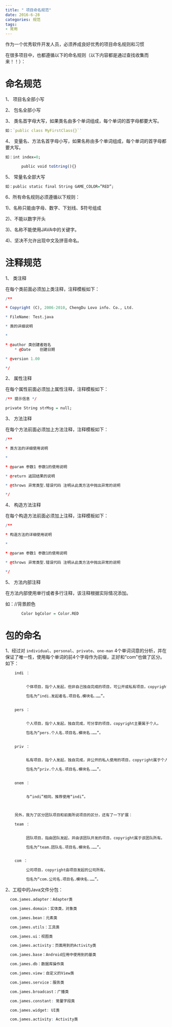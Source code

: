 ```yaml
---
title: " 项目命名规范"
date: 2016-6-28
categories: 规范
tags:
- 常用
---
```



作为一个优秀软件开发人员，必须养成良好优秀的项目命名规则和习惯

在很多项目中，也都遵循以下的命名规则（以下内容都是通过查找收集而来！！）：


<!-- more -->


# 命名规范

1、 项目名全部小写

2、 包名全部小写

3、 类名首字母大写，如果类名由多个单词组成，每个单词的首字母都要大写。

```R
如：`public class MyFirstClass{}``
```

4、 变量名、方法名首字母小写，如果名称由多个单词组成，每个单词的首字母都要大写。

```R
如：int index=0;

       public void toString(){}
```

5、 常量名全部大写

```R
如：public static final String GAME_COLOR=”RED”;
```

6、所有命名规则必须遵循以下规则：

1)、名称只能由字母、数字、下划线、$符号组成

2)、不能以数字开头

3)、名称不能使用JAVA中的关键字。

4)、坚决不允许出现中文及拼音命名。



# 注释规范

1、   类注释

在每个类前面必须加上类注释，注释模板如下：

```R
/**

* Copyright (C), 2006-2010, ChengDu Lovo info. Co., Ltd.

* FileName: Test.java

* 类的详细说明

*

* @author 类创建者姓名
    * @Date    创建日期

* @version 1.00

*/

```

2、   属性注释

在每个属性前面必须加上属性注释，注释模板如下：

```R
/** 提示信息 */

private String strMsg = null;

```

3、   方法注释

在每个方法前面必须加上方法注释，注释模板如下：

```R
/**

* 类方法的详细使用说明

*

* @param 参数1 参数1的使用说明

* @return 返回结果的说明

* @throws 异常类型.错误代码 注明从此类方法中抛出异常的说明

*/

```

4、   构造方法注释

在每个构造方法前面必须加上注释，注释模板如下：

```R
/**

* 构造方法的详细使用说明

*

* @param 参数1 参数1的使用说明

* @throws 异常类型.错误代码 注明从此类方法中抛出异常的说明

*/

```

5、   方法内部注释

在方法内部使用单行或者多行注释，该注释根据实际情况添加。

如：//背景颜色

```R
       Color bgColor = Color.RED
```

# 包的命名

1、经过对 `individual`、`personal`、`private`、`one-man` 4个单词词意的分析，并在保证了唯一性，使用每个单词的前4个字母作为前缀，正好和“com”也做了区分。如下：
```R
    indi ：


         个体项目，指个人发起，但非自己独自完成的项目，可公开或私有项目，copyright主要属于发起者。

         包名为“indi.发起者名.项目名.模块名.……”。


    pers ：


         个人项目，指个人发起，独自完成，可分享的项目，copyright主要属于个人。

         包名为“pers.个人名.项目名.模块名.……”。


    priv ：


         私有项目，指个人发起，独自完成，非公开的私人使用的项目，copyright属于个人。

         包名为“priv.个人名.项目名.模块名.……”。


    onem ：


         与“indi”相同，推荐使用“indi”。



    另外，我为了区分团队项目和前面所说项目的区分，还有了一下扩展：

    team ：


         团队项目，指由团队发起，并由该团队开发的项目，copyright属于该团队所有。

         包名为“team.团队名.项目名.模块名.……”。


    com ：

         公司项目，copyright由项目发起的公司所有。

         包名为“com.公司名.项目名.模块名.……”。
```

2、工程中的Java文件分包：

```R
  com.james.adapter：Adapter类

  com.james.domain：实体类，对象类

  com.james.bean：元素类

  com.james.utils：工具类

  com.james.ui：视图类

  com.james.activity：页面用到的Activity类

  com.james.base：Android应用中使用到的基类

  com.james.db：数据库操作类

  com.james.view：自定义的View类

  com.james.service：服务类

  com.james.broadcast：广播类

  com.james.constant: 常量字段类

  com.james.widget: UI类

  com.james.activity: Activity类

```